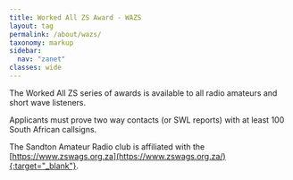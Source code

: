 ```yaml
---
title: Worked All ZS Award - WAZS
layout: tag
permalink: /about/wazs/
taxonomy: markup
sidebar:
  nav: "zanet"
classes: wide
---
```


The Worked All ZS series of awards is available to all radio amateurs and short wave listeners.

Applicants must prove two way contacts (or SWL reports) with at least 100 South African callsigns.

The Sandton Amateur Radio club is affiliated with the [https://www.zswags.org.za](https://www.zswags.org.za/){:target="_blank"}. 
